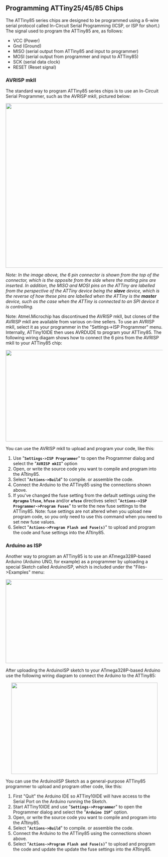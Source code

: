 ## Programming ATTiny25/45/85 Chips

The ATTiny85 series chips are designed to be programmed using a 6-wire serial protocol called In-Circuit Serial Programming (ICSP, or ISP for short.)  The signal used to program the ATTiny85 are, as follows:

+ VCC (Power)
+ Gnd (Ground)
+ MISO (serial output from ATTiny85 and input to programmer)
+ MOSI (serial output from programmer and input to ATTiny85)
+ SCK (serial data clock)
+ RESET (Reset signal)


### AVRISP mkII

The standard way to program ATTiny85 series chips is to use an In-Circuit Serial Programmer, such as the AVRISP mkII, pictured below:

<p align="center"><img src="images/ATAVRISP2.jpg" width="700" height="527"></p>

_Note: In the image above, the 6 pin connector is shown from the top of the connector, which is the opposite from the side where the mating pins are inserted.  In addition, the MISO and MOSI pins on the ATTiny are labelled from the perspective of the ATTiny device being the **slave** device, which is the reverse of how these pins are labelled when the ATTiny is the **master** device, such as the case when the ATTiny is connected to an SPI device it is controlling._

Note: Atmel.Microchip has discontinued the AVRISP mkII, but clones of the AVRISP mkII are available from various on-line sellers.  To use an AVRISP mkII, select it as your programmer in the "Settings->ISP Programmer" menu.  Internally, ATTiny10IDE then uses AVRDUDE to program your ATTiny85.  The following wiring diagam shows how to connect the 6 pins from the AVRISP mkII to your ATTiny85 chip:

<p align="center"><img src="images/ATTiny85-to-AVRISP-mkII.png" width="514" height="293"></p>

You can use the AVRISP mkII to upload and program your code, like this:

 1. Use "**`Settings->ISP Programmer`**" to open the Programmer dialog and select the "**`AVRISP mkII`**" option
 2. Open, or write the source code you want to compile and program into the ATtiny85.
 3. Select "**`Actions->Build`**" to compile. or assemble the code.
 4. Connect the Arduino to the ATTiny85 using the connections shown above.
 5. If you've changed the fuse setting from the default settings using the **`#pragma`** **`lfuse`**, **`hfuse`** and/or **`efuse`** directives select "**`Actions->ISP Programmer->Program Fuses`**" to write the new fuse settings to the ATTiny85.  Note: fuse settings are not altered when you upload new program code, so you only need to use this command when you need to set new fuse values. 
 6. Select "**`Actions->Program Flash and Fuse(s)`**" to upload and program the code and fuse settings into the ATtiny85.

### Arduino as ISP

Another way to program an ATTiny85 is to use an ATmega328P-based Arduino (Arduino UNO, for example) as a programmer by uploading a special Sketch called ArduinoISP, which is included under the "Files->Examples" menu:

<p align="center"><img src="images/ArduinoISP.png" width="585" height="269"></p>

After uploading the ArduinoISP sketch to your ATmega328P-based Arduino use the following wiring diagram to connect the Arduino to the ATTiny85:

<p align="center"><img src="images/ATTiny85-to-ArduinoISP.png" width="469" height="293"></p>

You can use the ArduinoiISP Sketch as a general-purpose ATTiny85 programmer to upload and program other code, like this:

 1. First "Quit" the Arduino IDE so ATTiny10IDE will have access to the Serial Port on the Arduino running the Sketch.
 2. Start ATTiny10IDE and use "**`Settings->Programmer`**" to open the Programmer dialog and select the "**`Arduino ISP`**" option.
 3. Open, or write the source code you want to compile and program into the ATtiny85.
 4. Select "**`Actions->Build`**" to compile. or assemble the code.
 5. Connect the Arduino to the ATTiny85 using the connections shown above.
 6. Select "**`Actions->Program Flash and Fuse(s)`**" to upload and program the code and update the update the fuse settings into the ATtiny85.

